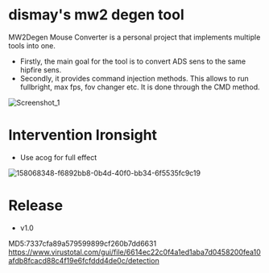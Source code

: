# dismay's mw2 degen tool

MW2Degen Mouse Converter is a personal project that implements multiple tools into one.

- Firstly, the main goal for the tool is to convert ADS sens to the same hipfire sens. 
- Secondly, it provides command injection methods. This allows to run fullbright, max fps, fov changer etc. It is done through the CMD method.

![Screenshot_1](https://user-images.githubusercontent.com/93299449/158818991-66fc2af5-a540-4b28-be64-4077edb60f8c.png)

# Intervention Ironsight
- Use acog for full effect

![158068348-f6892bb8-0b4d-40f0-bb34-6f5535fc9c19](https://user-images.githubusercontent.com/93299449/158819242-793c6656-8b43-4e8a-89c0-1c124db08006.png)

# Release
- v1.0


MD5:7337cfa89a579599899cf260b7dd6631
https://www.virustotal.com/gui/file/6614ec22c0f4a1ed1aba7d0458200fea10afdb8fcacd88c4f19e6fcfddd4de0c/detection
